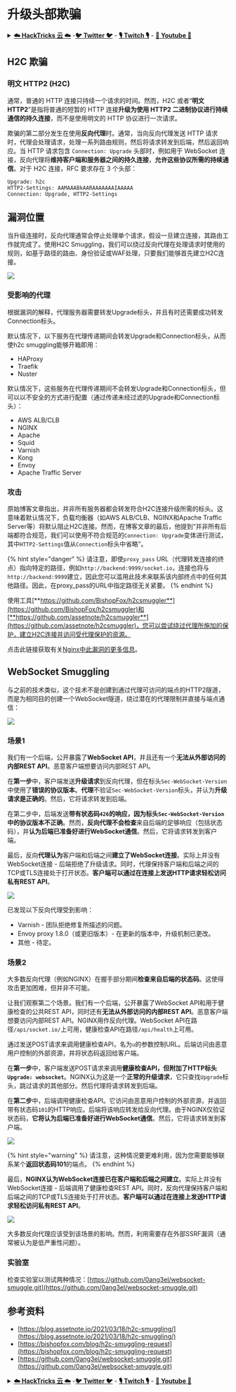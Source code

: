 # 升级头部欺骗

<details>

<summary><a href="https://cloud.hacktricks.xyz/pentesting-cloud/pentesting-cloud-methodology"><strong>☁️ HackTricks 云 ☁️</strong></a> -<a href="https://twitter.com/hacktricks_live"><strong>🐦 Twitter 🐦</strong></a> - <a href="https://www.twitch.tv/hacktricks_live/schedule"><strong>🎙️ Twitch 🎙️</strong></a> - <a href="https://www.youtube.com/@hacktricks_LIVE"><strong>🎥 Youtube 🎥</strong></a></summary>

- 你在一家**网络安全公司**工作吗？你想在 HackTricks 中看到你的**公司广告**吗？或者你想获得**PEASS 的最新版本或下载 HackTricks 的 PDF 版本**吗？请查看[**订阅计划**](https://github.com/sponsors/carlospolop)！

- 发现我们的独家 NFT 收藏品[**The PEASS Family**](https://opensea.io/collection/the-peass-family)

- 获取[**官方 PEASS & HackTricks 商品**](https://peass.creator-spring.com)

- **加入**[**💬**](https://emojipedia.org/speech-balloon/) [**Discord 群组**](https://discord.gg/hRep4RUj7f) 或 [**Telegram 群组**](https://t.me/peass)，或者**关注**我在**Twitter**上的[**🐦**](https://github.com/carlospolop/hacktricks/tree/7af18b62b3bdc423e11444677a6a73d4043511e9/\[https:/emojipedia.org/bird/README.md)[**@carlospolopm**](https://twitter.com/hacktricks_live)**。**

- **通过向[hacktricks 仓库](https://github.com/carlospolop/hacktricks)和[hacktricks-cloud 仓库](https://github.com/carlospolop/hacktricks-cloud)提交 PR 来分享你的黑客技巧**。

</details>

## H2C 欺骗 <a href="#http2-over-cleartext-h2c" id="http2-over-cleartext-h2c"></a>

### 明文 HTTP2 (H2C) <a href="#http2-over-cleartext-h2c" id="http2-over-cleartext-h2c"></a>

通常，普通的 HTTP 连接只持续一个请求的时间。然而，H2C 或者“**明文 HTTP2**”是指将普通的短暂的 HTTP 连接**升级为使用 HTTP2 二进制协议进行持续通信的持久连接**，而不是使用明文的 HTTP 协议进行一次请求。

欺骗的第二部分发生在使用**反向代理**时。通常，当向反向代理发送 HTTP 请求时，代理会处理请求，处理一系列路由规则，然后将请求转发到后端，然后返回响应。当 HTTP 请求包含 `Connection: Upgrade` 头部时，例如用于 WebSocket 连接，反向代理将**维持客户端和服务器之间的持久连接**，**允许这些协议所需的持续通信**。对于 H2C 连接，RFC 要求存在 3 个头部：
```
Upgrade: h2c
HTTP2-Settings: AAMAAABkAARAAAAAAAIAAAAA
Connection: Upgrade, HTTP2-Settings
```
## 漏洞位置

当升级连接时，反向代理通常会停止处理单个请求，假设一旦建立连接，其路由工作就完成了。使用H2C Smuggling，我们可以绕过反向代理在处理请求时使用的规则，如基于路径的路由、身份验证或WAF处理，只要我们能够首先建立H2C连接。

![](<../.gitbook/assets/image (454).png>)

### 受影响的代理 <a href="#exploitation" id="exploitation"></a>

根据漏洞的解释，代理服务器需要转发Upgrade标头，并且有时还需要成功转发Connection标头。

默认情况下，以下服务在代理传递期间会转发Upgrade和Connection标头，从而使h2c smuggling能够开箱即用：

- HAProxy
- Traefik
- Nuster

默认情况下，这些服务在代理传递期间不会转发Upgrade和Connection标头，但可以以不安全的方式进行配置（通过传递未经过滤的Upgrade和Connection标头）：

- AWS ALB/CLB
- NGINX
- Apache
- Squid
- Varnish
- Kong
- Envoy
- Apache Traffic Server

### 攻击 <a href="#exploitation" id="exploitation"></a>

原始博客文章指出，并非所有服务器都会转发符合H2C连接升级所需的标头。这意味着默认情况下，负载均衡器（如AWS ALB/CLB、NGINX和Apache Traffic Server等）将默认阻止H2C连接。然而，在博客文章的最后，他提到“并非所有后端都符合规范，我们可以使用不符合规范的`Connection: Upgrade`变体进行测试，其中`HTTP2-Settings`值从`Connection`标头中省略”。

{% hint style="danger" %}
请注意，即使`proxy_pass` URL（代理转发连接的终点）指向特定的路径，例如`http://backend:9999/socket.io`，连接也将与`http://backend:9999`建立，因此您可以滥用此技术来联系该内部终点中的任何其他路径。因此，在proxy_pass的URL中指定路径无关紧要。
{% endhint %}

使用工具[**https://github.com/BishopFox/h2csmuggler**](https://github.com/BishopFox/h2csmuggler)和[**https://github.com/assetnote/h2csmuggler**](https://github.com/assetnote/h2csmuggler)，您可以尝试绕过代理所施加的保护，建立H2C连接并访问受代理保护的资源。

点击此链接获取有关[Nginx中此漏洞的更多信息](../network-services-pentesting/pentesting-web/nginx.md#proxy\_set\_header-upgrade-and-connection)。

## WebSocket Smuggling

与之前的技术类似，这个技术不是创建到通过代理可访问的端点的HTTP2隧道，而是为相同目的创建一个WebSocket隧道，绕过潜在的代理限制并直接与端点通信：

![](<../.gitbook/assets/image (651) (2) (1).png>)

### 场景1

我们有一个后端，公开暴露了**WebSocket API**，并且还有一个**无法从外部访问的内部REST API**。恶意客户端想要访问内部REST API。

在**第一步**中，客户端发送**升级请求**到反向代理，但在标头`Sec-WebSocket-Version`中使用了**错误的协议版本**。**代理**不验证`Sec-WebSocket-Version`标头，并认为**升级请求是正确的**。然后，它将请求转发到后端。

在第二步中，后端发送**带有状态码`426`的响应，因为标头`Sec-WebSocket-Version`中的协议版本不正确**。然而，**反向代理不会检查**来自后端的足够响应（包括状态码），并**认为后端已准备好进行WebSocket通信**。然后，它将请求转发到客户端。

最后，反向**代理认为**客户端和后端之间**建立了WebSocket连接**。实际上并没有WebSocket连接 - 后端拒绝了升级请求。同时，代理保持客户端和后端之间的TCP或TLS连接处于打开状态。**客户端可以通过在连接上发送HTTP请求轻松访问私有REST API**。

![](https://github.com/0ang3el/websocket-smuggle/raw/master/img/2-4.png)

已发现以下反向代理受到影响：

- Varnish - 团队拒绝修复所描述的问题。
- Envoy proxy 1.8.0（或更旧版本）- 在更新的版本中，升级机制已更改。
- 其他 - 待定。

### 场景2

大多数反向代理（例如NGINX）在握手部分期间**检查来自后端的状态码**。这使得攻击更加困难，但并非不可能。

让我们观察第二个场景。我们有一个后端，公开暴露了WebSocket API和用于健康检查的公共REST API，同时还有**无法从外部访问的内部REST API**。恶意客户端想要访问内部REST API。NGINX用作反向代理。WebSocket API在路径`/api/socket.io/`上可用，健康检查API在路径`/api/health`上可用。

通过发送POST请求来调用健康检查API，名为`u`的参数控制URL。后端访问由恶意用户控制的外部资源，并将状态码返回给客户端。

在**第一步**中，客户端发送POST请求来调用**健康检查API，但附加了HTTP标头`Upgrade: websocket`**。NGINX认为这是一个**正常的升级请求**，它只查找`Upgrade`标头，跳过请求的其他部分。然后代理将请求转发到后端。

在**第二步**中，后端调用健康检查API。它访问由恶意用户控制的外部资源，并返回带有状态码`101`的HTTP响应。后端将该响应转发给反向代理。由于NGINX仅验证状态码，**它将认为后端已准备好进行WebSocket通信**。然后，它将请求转发到客户端。

![](https://github.com/0ang3el/websocket-smuggle/raw/master/img/3-4.png)

{% hint style="warning" %}
请注意，这种情况要更难利用，因为您需要能够联系某个**返回状态码101**的端点。
{% endhint %}

最后，**NGINX认为WebSocket连接已在客户端和后端之间建立**。实际上并没有WebSocket连接 - 后端调用了健康检查REST API。同时，反向代理保持客户端和后端之间的TCP或TLS连接处于打开状态。**客户端可以通过在连接上发送HTTP请求轻松访问私有REST API**。

![](https://github.com/0ang3el/websocket-smuggle/raw/master/img/3-5.png)

大多数反向代理应该受到该场景的影响。然而，利用需要存在外部SSRF漏洞（通常被认为是低严重性问题）。
### 实验室

检查实验室以测试两种情况：[https://github.com/0ang3el/websocket-smuggle.git](https://github.com/0ang3el/websocket-smuggle.git)

## 参考资料

* [https://blog.assetnote.io/2021/03/18/h2c-smuggling/](https://blog.assetnote.io/2021/03/18/h2c-smuggling/)
* [https://bishopfox.com/blog/h2c-smuggling-request](https://bishopfox.com/blog/h2c-smuggling-request)
* [https://github.com/0ang3el/websocket-smuggle.git](https://github.com/0ang3el/websocket-smuggle.git)

<details>

<summary><a href="https://cloud.hacktricks.xyz/pentesting-cloud/pentesting-cloud-methodology"><strong>☁️ HackTricks 云 ☁️</strong></a> -<a href="https://twitter.com/hacktricks_live"><strong>🐦 Twitter 🐦</strong></a> - <a href="https://www.twitch.tv/hacktricks_live/schedule"><strong>🎙️ Twitch 🎙️</strong></a> - <a href="https://www.youtube.com/@hacktricks_LIVE"><strong>🎥 Youtube 🎥</strong></a></summary>

- 你在一家**网络安全公司**工作吗？想要在 HackTricks 中**宣传你的公司**吗？或者想要**获取最新版本的 PEASS 或下载 PDF 格式的 HackTricks**吗？请查看[**订阅计划**](https://github.com/sponsors/carlospolop)！

- 发现我们的独家 [**NFTs**](https://opensea.io/collection/the-peass-family) 集合：[**The PEASS Family**](https://opensea.io/collection/the-peass-family)

- 获取[**官方 PEASS & HackTricks 商品**](https://peass.creator-spring.com)

- **加入** [**💬**](https://emojipedia.org/speech-balloon/) [**Discord 群组**](https://discord.gg/hRep4RUj7f) 或 [**Telegram 群组**](https://t.me/peass)，或者**关注**我在**Twitter**上的动态 [**🐦**](https://github.com/carlospolop/hacktricks/tree/7af18b62b3bdc423e11444677a6a73d4043511e9/\[https:/emojipedia.org/bird/README.md)[**@carlospolopm**](https://twitter.com/hacktricks_live)**。**

- **通过向 [hacktricks 仓库](https://github.com/carlospolop/hacktricks) 和 [hacktricks-cloud 仓库](https://github.com/carlospolop/hacktricks-cloud) 提交 PR 来分享你的黑客技巧**。

</details>
